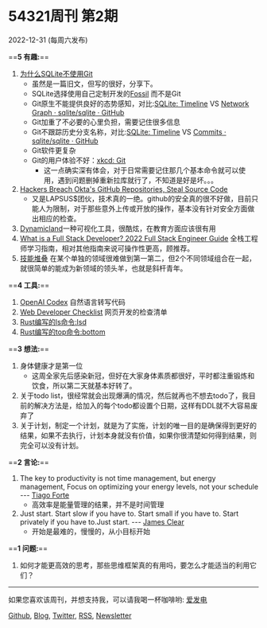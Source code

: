 # 54321周刊 第2期
2022-12-31 (每周六发布)

==**5 有趣:**== 
1. [为什么SQLite不使用Git](https://sqlite.org/whynotgit.html)
	- 虽然是一篇旧文，但写的很好，分享下。
	- SQLite选择使用自己定制开发的[Fossil](https://fossil-scm.org/) 而不是Git
	- Git原生不能提供良好的态势感知，对比:[SQLite: Timeline](https://sqlite.org/src/timeline) VS [Network Graph · sqlite/sqlite · GitHub](https://github.com/sqlite/sqlite/network)
	- Git加重了不必要的心里负担，需要记住很多信息
	- Git不跟踪历史分支名称，对比:[SQLite: Timeline](https://sqlite.org/src/timeline?r=prefer-coroutine-sort-subquery) VS [Commits · sqlite/sqlite · GitHub](https://github.com/sqlite/sqlite/commits/prefer-coroutine-sort-subquery)
	- Git软件更复杂
	- Git的用户体验不好：[xkcd: Git](https://xkcd.com/1597/)
		- 这一点确实深有体会，对于日常需要记住那几个基本命令就可以使用，遇到问题删掉重新拉库就行了，不知道是好是坏。。。
2. [Hackers Breach Okta's GitHub Repositories, Steal Source Code](https://thehackernews.com/2022/12/hackers-breach-oktas-github.html?m=1)
	- 又是LAPSUS$团伙，技术真的一绝。github的安全真的很不好做，目前只能人为限制，对于那些意外上传或开放的操作，基本没有针对安全方面做出相应的检查。
3. [Dynamicland](https://dynamicland.org)一种可视化工具，很酷炫，在教育方面应该很有用
4. [What is a Full Stack Developer? 2022 Full Stack Engineer Guide](https://www.freecodecamp.org/news/what-is-a-full-stack-developer-full-stack-engineer-guide/) 全栈工程师学习指南，相对其他指南来说可操作性更高，顾推荐。
5. [技能堆叠](https://critter.blog/2020/09/30/skill-stacking/) 在某个单独的领域很难做到第一第二，但2个不同领域组合在一起，就很简单的能成为新领域的领头羊，也就是斜杆青年。

==**4 工具:**==
1. [OpenAI Codex](https://t.co/RzJkruQBv2) 自然语言转写代码
2. [Web Developer Checklist](https://t.co/MfAD1pGoPc) 网页开发的检查清单
3. [Rust编写的ls命令:lsd](https://github.com/Peltoche/lsd)
4. [Rust编写的top命令:bottom](https://github.com/ClementTsang/bottom)

==**3 想法:**== 
1. 身体健康才是第一位
	- 这周全家先后感染新冠，但好在大家身体素质都很好，平时都注重锻炼和饮食，所以第二天就基本好转了。
2. 关于todo list，很经常就会出现爆满的情况，然后就再也不想去todo了，我目前的解决方法是，给加入的每个todo都设置个日期，这样有DDL就不大容易废弃了
3. 关于计划，制定一个计划，就是为了实施，计划的唯一目的是确保得到更好的结果，如果不去执行，计划本身就没有价值，如果你很清楚如何得到结果，则完全可以没有计划。

==**2 言论:**==
1. The key to productivity is not time management, but energy management, Focus on optimizing your energy levels, not your schedule --- [Tiago Forte](https://twitter.com/fortelabs/status/1606590574928318464?s=12&t=UexzCjl_KVcNxJsHtSYkhw)
	- 高效率是能量管理的结果，并不是时间管理
2. Just start. Start slow if you have to. Start small if you have to. Start privately if you have to.Just start.  --- [James Clear](https://twitter.com/jamesclear/status/1607449782879928323?s=12&t=HnIFs-oELXpkJUCmRR7KlA)
	- 开始是最难的，慢慢的，从小目标开始

==**1 问题:**== 
1. 如何才能更高效的思考，那些思维框架真的有用吗，要怎么才能适当的利用它们？

---

如果您喜欢该周刊，并想支持我，可以请我喝一杯咖啡哟: [爱发电](https://afdian.net/a/versun)

[Github](https://github.com/versun/54321-Weekly), [Blog](https://notes.versun.me), [Twitter](https://twitter.com/VersunPan), [RSS](https://54321.versun.me/feed), [Newsletter](https://54321.versun.me/)




